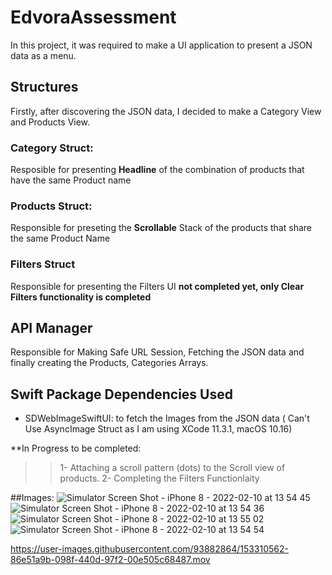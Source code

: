 # EdvoraAssessment

In this project, it was required to make a UI application to present a JSON data as a menu.


## Structures
Firstly, after discovering the JSON data, I decided to make a Category View and Products View.

### Category Struct:
Resposible for presenting **Headline** of the combination of products that have the same Product name

### Products Struct:
Responsible for preseting the **Scrollable** Stack of the products that share the same Product Name

### Filters Struct
Responsible for presenting the Filters UI **not completed yet, only Clear Filters functionality is completed**


## API Manager
Responsible for Making Safe URL Session, Fetching the JSON data and finally creating the Products, Categories Arrays.

## Swift Package Dependencies Used
- SDWebImageSwiftUI: to fetch the Images from the JSON data ( Can't Use AsyncImage Struct as I am using XCode 11.3.1, macOS 10.16)

**In Progress to be completed:

>> 1- Attaching a scroll pattern (dots) to the Scroll view of products.
>> 2- Completing the Filters Functionlaity



##Images:
![Simulator Screen Shot - iPhone 8 - 2022-02-10 at 13 54 45](https://user-images.githubusercontent.com/93882864/153404553-5ec1c0f0-057b-4b33-9c36-353521379015.png)
![Simulator Screen Shot - iPhone 8 - 2022-02-10 at 13 54 36](https://user-images.githubusercontent.com/93882864/153404577-9510a1d6-c276-48b7-aa20-ee6cd3c7f170.png)
![Simulator Screen Shot - iPhone 8 - 2022-02-10 at 13 55 02](https://user-images.githubusercontent.com/93882864/153404585-e22a397b-b46e-4589-bedd-8dda9f29f0c8.png)
![Simulator Screen Shot - iPhone 8 - 2022-02-10 at 13 54 54](https://user-images.githubusercontent.com/93882864/153404592-d4d66aa6-9aa3-4276-9d30-e5254f669a47.png)


https://user-images.githubusercontent.com/93882864/153310562-86e51a9b-098f-440d-97f2-00e505c68487.mov

